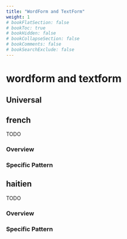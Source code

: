 ```yaml
---
title: "WordForm and TextForm"
weight: 1
# bookFlatSection: false
# bookToc: true
# bookHidden: false
# bookCollapseSection: false
# bookComments: false
# bookSearchExclude: false
---
```


# wordform and textform


## Universal

## french

TODO
### Overview

### Specific Pattern




## haitien

TODO
### Overview

### Specific Pattern


